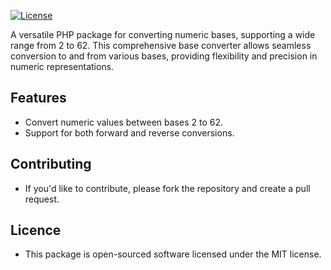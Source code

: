[![License](https://img.shields.io/badge/license-MIT-blue.svg)](LICENSE)

A versatile PHP package for converting numeric bases, supporting a wide range from 2 to 62. This comprehensive base converter allows seamless conversion to and from various bases, providing flexibility and precision in numeric representations.

## Features

- Convert numeric values between bases 2 to 62.
- Support for both forward and reverse conversions.

## Contributing
- If you'd like to contribute, please fork the repository and create a pull request.

## Licence
- This package is open-sourced software licensed under the MIT license.

